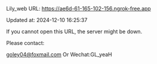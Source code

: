 Lily_web URL: https://ae6d-61-165-102-156.ngrok-free.app

Updated at: 2024-12-10 16:25:37

If you cannot open this URL, the server might be down.

Please contact: 

goley04@foxmail.com Or Wechat:GL_yeaH